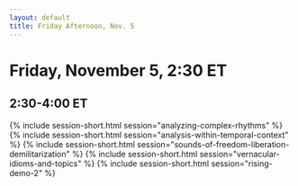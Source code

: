 ```yaml
---
layout: default
title: Friday Afternoon, Nov. 5
---
```


# Friday, November 5, 2:30 ET

## 2:30-4:00 ET
{% include session-short.html session="analyzing-complex-rhythms" %}
{% include session-short.html session="analysis-within-temporal-context" %}
{% include session-short.html session="sounds-of-freedom-liberation-demilitarization" %}
{% include session-short.html session="vernacular-idioms-and-topics" %}
{% include session-short.html session="rising-demo-2" %}
